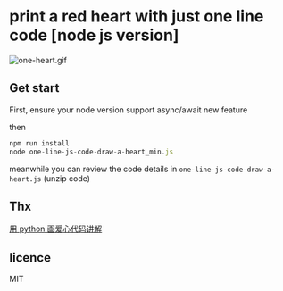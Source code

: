 # print a red heart with just one line code [node js version]

![one-heart.gif](https://bilibiliou.github.io/assets/download/animations/one-heart.gif)

## Get start

First, ensure your node version support async/await new feature

then

```js
npm run install
node one-line-js-code-draw-a-heart_min.js
```

meanwhile you can review the code details in `one-line-js-code-draw-a-heart.js` (unzip code)

## Thx

[用 python 画爱心代码讲解](https://zhuanlan.zhihu.com/p/85804612)

## licence

MIT